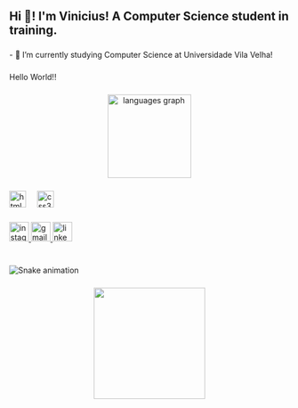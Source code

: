<h2 align="left">Hi 👋! I'm Vinicius! A Computer Science student in training.</h2>

###

<p align="left">- 🌱 I’m currently studying Computer Science at Universidade Vila Velha!</p>

###

<p align="left">Hello World!!</p>

###

<div align="center">
  <img src="https://github-readme-stats.vercel.app/api/top-langs?username=vcoutinho8&locale=en&hide_title=false&layout=compact&card_width=320&langs_count=5&theme=dracula&hide_border=false" height="150" alt="languages graph"  />
</div>

###

<div align="left">
  <img src="https://cdn.jsdelivr.net/gh/devicons/devicon/icons/html5/html5-original.svg" height="30" alt="html5 logo"  />
  <img width="12" />
  <img src="https://cdn.jsdelivr.net/gh/devicons/devicon/icons/css3/css3-original.svg" height="30" alt="css3 logo"  />
</div>

###

<div align="left">
  <a href="https://www.instagram.com/v.coutinho8/" target="_blank">
    <img src="https://img.shields.io/static/v1?message=Instagram&logo=instagram&label=&color=E4405F&logoColor=white&labelColor=&style=for-the-badge" height="35" alt="instagram logo"  />
  </a>
  <a href="viniciuscg147@gmail.com" target="_blank">
    <img src="https://img.shields.io/static/v1?message=Gmail&logo=gmail&label=&color=D14836&logoColor=white&labelColor=&style=for-the-badge" height="35" alt="gmail logo"  />
  </a>
  <a href="https://www.linkedin.com/in/vinícius-c-guimarães-79b4bb247/" target="_blank">
    <img src="https://img.shields.io/static/v1?message=LinkedIn&logo=linkedin&label=&color=0077B5&logoColor=white&labelColor=&style=for-the-badge" height="35" alt="linkedin logo"  />
  </a>
</div>

###

<br clear="both">

<img src="https://raw.githubusercontent.com/vcoutinho8/vcoutinho8/output/snake.svg" alt="Snake animation" />

###

<div align="center">
  <img height="200" src="https://tenor.com/bKN7B.gif"  />
</div>

###
